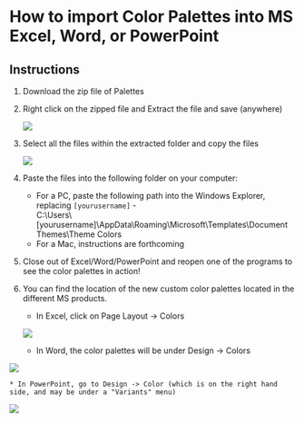 # How to import Color Palettes into MS Excel, Word, or PowerPoint
## Instructions
1. Download the zip file of Palettes
2. Right click on the zipped file and Extract the file and save (anywhere)

    ![](https://user-images.githubusercontent.com/8933069/35888795-09bfb228-0b67-11e8-8395-c78317183087.png)
     
3. Select all the files within the extracted folder and copy the files

   ![](https://user-images.githubusercontent.com/5234106/35936540-8449373a-0c11-11e8-8486-e49ea1294fbb.png)
   
4.	Paste the files into the following folder on your computer:  
    * For a PC, paste the following path into the Windows Explorer, replacing `[yourusername]` -  
    C:\Users\\[yourusername]\AppData\Roaming\Microsoft\Templates\Document Themes\Theme Colors
    * For a Mac, instructions are forthcoming
5. Close out of Excel/Word/PowerPoint and reopen one of the programs to see the color palettes in action!
6.	You can find the location of the new custom color palettes located in the different MS products. 
    * In Excel, click on Page Layout -> Colors
  
    ![](https://user-images.githubusercontent.com/5234106/35936387-214394a0-0c11-11e8-9ec7-32be50bb9181.png)
   
    * In Word, the color palettes will be under Design -> Colors 
  
   ![](https://user-images.githubusercontent.com/5234106/35936654-de82b56e-0c11-11e8-9f0f-fb9cdeceecfa.png)
  
    * In PowerPoint, go to Design -> Color (which is on the right hand side, and may be under a "Variants" menu)
  
   ![](https://user-images.githubusercontent.com/5234106/35936935-bc66ec60-0c12-11e8-9a43-9f8a0e06a70b.png)
